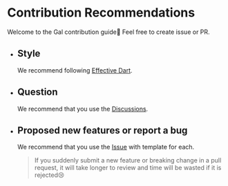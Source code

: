 # Contribution Recommendations

Welcome to the Gal contribution guide💚 Feel free to create issue or PR.
- ## Style
  We recommend following [Effective Dart](https://dart.dev/effective-dart).
  
- ## Question
  We recommend that you use the [Discussions](https://github.com/natsuk4ze/gal/discussions).
  
- ## Proposed new features or report a bug
  We recommend that you use the [Issue](https://github.com/natsuk4ze/gal/issues)
  with template for each.
  > If you suddenly submit a new feature or breaking change in a pull request, 
    it will take longer to review and time will be wasted if it is rejected😢
  
